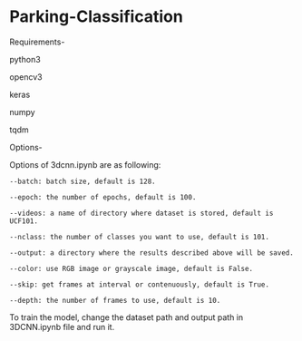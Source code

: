# Parking-Classification

Requirements-

python3

opencv3

keras

numpy

tqdm


Options-


Options of 3dcnn.ipynb are as following:

    --batch: batch size, default is 128.

    --epoch: the number of epochs, default is 100.

    --videos: a name of directory where dataset is stored, default is UCF101.

    --nclass: the number of classes you want to use, default is 101.

    --output: a directory where the results described above will be saved.

    --color: use RGB image or grayscale image, default is False.

    --skip: get frames at interval or contenuously, default is True.

    --depth: the number of frames to use, default is 10.

To train the model, change the dataset path and output path in 3DCNN.ipynb file and run it.

